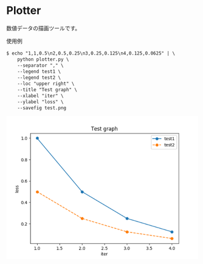 Plotter
=======

数値データの描画ツールです。

使用例

    $ echo "1,1,0.5\n2,0.5,0.25\n3,0.25,0.125\n4,0.125,0.0625" | \
        python plotter.py \
        --separator "," \
        --legend test1 \
        --legend test2 \
        --loc "upper right" \
        --title "Test graph" \
        --xlabel "iter" \
        --ylabel "loss" \
        --savefig test.png

![テスト画像](img/test.png)
